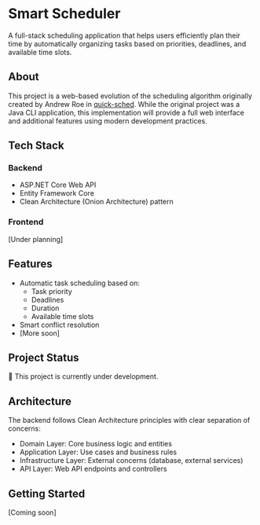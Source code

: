 # Smart Scheduler

A full-stack scheduling application that helps users efficiently plan their time by automatically organizing tasks based on priorities, deadlines, and available time slots.

## About

This project is a web-based evolution of the scheduling algorithm originally created by Andrew Roe in [quick-sched](https://github.com/AndrewRoe34/quick-sched). While the original project was a Java CLI application, this implementation will provide a full web interface and additional features using modern development practices.

## Tech Stack

### Backend
- ASP.NET Core Web API
- Entity Framework Core
- Clean Architecture (Onion Architecture) pattern

### Frontend
[Under planning]

## Features

- Automatic task scheduling based on:
  - Task priority
  - Deadlines
  - Duration
  - Available time slots
- Smart conflict resolution
- [More soon]

## Project Status

🚧 This project is currently under development. 


## Architecture

The backend follows Clean Architecture principles with clear separation of concerns:
- Domain Layer: Core business logic and entities
- Application Layer: Use cases and business rules
- Infrastructure Layer: External concerns (database, external services)
- API Layer: Web API endpoints and controllers

## Getting Started
[Coming soon]
